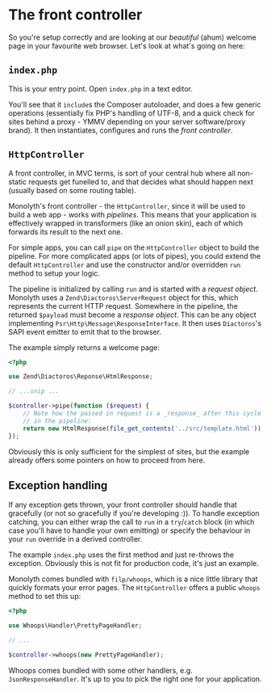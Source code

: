 # The front controller
So you're setup correctly and are looking at our _beautiful_ (ahum) welcome page
in your favourite web browser. Let's look at what's going on here:

## `index.php`
This is your entry point. Open `index.php` in a text editor.

You'll see that it `include`s the Composer autoloader, and does a few generic
operations (essentially fix PHP's handling of UTF-8, and a quick check for sites
behind a proxy - YMMV depending on your server software/proxy brand). It then
instantiates, configures and runs the _front controller_.


## `HttpController`
A front controller, in MVC terms, is sort of your central hub where all
non-static requests get funelled to, and that decides what should happen next
(usually based on some routing table).

Monolyth's front controller - the `HttpController`, since it will be used to
build a web app - works with _pipelines_. This means that your application is
effectively wrapped in transformers (like an onion skin), each of which forwards
its result to the next one.

For simple apps, you can call `pipe` on the `HttpController` object to build
the pipeline. For more complicated apps (or lots of pipes), you could extend the
default `HttpController` and use the constructor and/or overridden `run` method
to setup your logic.

The pipeline is initialized by calling `run` and is started with a _request
object_. Monolyth uses a `Zend\Diactoros\ServerRequest` object for this, which
represents the current HTTP request. Somewhere in the pipeline, the returned
`$payload` must become a _response object_. This can be any object implementing
`Psr\Http\Message\ResponseInterface`. It then uses `Diactoros`'s SAPI event
emitter to emit that to the browser.

The example simply returns a welcome page:

```php
<?php

use Zend\Diactoros\Reponse\HtmlResponse;

// ...snip ...

$controller->pipe(function ($request) {
    // Note how the passed in request is a _response_ after this cycle
    // in the pipeline:
    return new HtmlResponse(file_get_contents('../src/template.html'));
});
```

Obviously this is only sufficient for the simplest of sites, but the example
already offers some pointers on how to proceed from here.

## Exception handling
If any exception gets thrown, your front controller should handle that
gracefully (or not so gracefully if you're developing :)). To handle exception
catching, you can either wrap the call to `run` in a `try`/`catch` block (in
which case you'll have to handle your own emitting) or specify the behaviour in
your `run` override in a derived controller.

The example `index.php` uses the first method and just re-throws the exception.
Obviously this is not fit for production code, it's just an example.

Monolyth comes bundled with `filp/whoops`, which is a nice little library that
quickly formats your error pages. The `HttpController` offers a public `whoops`
method to set this up:

```php
<?php

use Whoops\Handler\PrettyPageHandler;

// ...

$controller->whoops(new PrettyPageHandler);
```

Whoops comes bundled with some other handlers, e.g. `JsonResponseHandler`. It's
up to you to pick the right one for your application.


